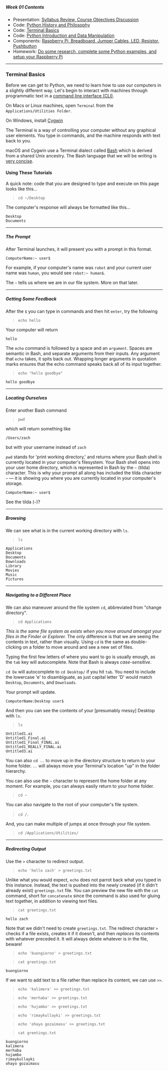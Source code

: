 ##### Week 01 Contents
- Presentation: [Syllabus Review, Course Objectives Discussion](week01/README.md)
- Code: [Python History and Philosophy](week01/python-philosophy.md)
- Code: [Terminal Basics](week01/terminal.md)
- Code: [Python Introduction and Data Manipulation](week01/python.md)
- Components: [Raspberry Pi, Breadboard, Jumper Cables, LED, Resistor, Pushbutton](week01/circuits.md)
- Homework: [Do some research, complete some Python examples, and setup your Raspberry Pi](week01/homework.md)

-----

### Terminal Basics

Before we can get to Python, we need to learn how to use our computers in a slightly different way. Let's begin to interact with machines through programmatic text in a [command line interface (CLI)](https://en.wikipedia.org/wiki/Command-line_interface). 

On Macs or Linux machines, open `Terminal` from the `Applications/Utilities Folder`. 

On Windows, install [Cygwin](https://www.cygwin.com)

The Terminal is a way of controlling your computer without any graphical user elements. You type in commands, and the machine responds with text back to you.

macOS and Cygwin use a Terminal dialect called [Bash](https://en.wikipedia.org/wiki/Bash_(Unix_shell)) which is derived from a shared Unix ancestry. The Bash language that we will be writing is [very concise](http://ss64.com/bash/).

#### Using These Tutorials

A quick note: code that you are designed to type and execute on this page looks like this...

> `cd ~/Desktop`

The computer's response will always be formatted like this...

```
Desktop
Documents
```

-----

##### The Prompt

After Terminal launches, it will present you with a prompt in this format. 

```
ComputerName:~ user$ 
```

For example, if your computer's name was `robot` and your current user name was `human`, you would see `robot:~ human$`.

The `~` tells us where we are in our file system. More on that later.

-----

##### Getting Some Feedback

After the `$` you can type in commands and then hit `enter`, try the following

> `echo hello`

Your computer will return

```
hello
```

The `echo` command is followed by a space and an `argument`. Spaces are semantic in Bash, and separate arguments from their inputs. Any argument that `echo` takes, it spits back out. Wrapping longer arguments in quotation marks ensures that the echo command speaks back all of its input together.

> `echo "hello goodbye"`
 
```
hello goodbye
```
 
-----

##### Locating Ourselves 

Enter another Bash command 

> `pwd` 

which will return something like

```
/Users/zach
```

but with your username instead of `zach`

`pwd` stands for 'print working directory,' and returns where your Bash shell is currently located in your computer's filesystem. Your Bash shell opens into your user home directory, which is represented in Bash by the `~` (tilda) character. This is why your prompt all along has included the tilda character `~` — it is showing you where you are currently located in your computer's storage.

```
ComputerName:~ user$ 
```

See the tilda (`~`)?

-----

##### Browsing

We can see what is in the current working directory with `ls`.

> `ls`

```
Applications
Desktop
Documents
Downloads
Library
Movies
Music
Pictures
```

-----

##### Navigating to a Different Place

We can also maneuver around the file system `cd`, abbreviated from "change directory".

> `cd Applications`

*This is the same file system as exists when you move around amongst your files in the Finder or Explorer.* The only difference is that we are  seeing the contents in text, rather than visually. Using `cd` is the same as double-clicking on a folder to move around and see a new set of files.

Typing the first few letters of where you want to go is usually enough, as the `tab` key will autocomplete. Note that Bash is always *case-sensitive*.

`cd De` will autocomplete to `cd Desktop/` if you hit `tab`. You need to include the lowercase 'e' to disambiguate, as just capital letter 'D' would match `Desktop`, `Documents`, and `Downloads`.

Your prompt will update.

```
ComputerName:Desktop user$
```

And then you can see the contents of your [presumably messy] Desktop with `ls`.

> `ls`

```
Untitled1.ai
Untitled1_Final.ai
Untitled1_Final_FINAL.ai
Untitled1_REALLY_FINAL.ai
Untitled3.ai
```

You can also `cd ..` to move up in the directory structure to return to your home folder. `..` will always move your Terminal's location "up" in the folder hierarchy.

You can also use the `~` character to represent the home folder at any moment. For example, you can always easily return to your home folder.

> `cd ~`

You can also navigate to the root of your computer's file system.

> `cd /`.

And, you can make multiple of jumps at once through your file system.

> `cd /Applications/Utilities/`

-----

##### Redirecting Output

Use the `>` character to redirect output. 

> `echo 'hello zach' > greetings.txt`

Unlike what you would expect, `echo` does not parrot back what you typed in this instance. Instead, the text is pushed into the newly created (if it didn't already exist) `greetings.txt` file. You can preview the new file with the `cat` command, short for `concatenate` since the command is also used for gluing text together, in addition to viewing text files.

> `cat greetings.txt`

```
hello zach
```

Note that we didn't need to create `greetings.txt`. The redirect character `>` checks if a file exists, creates it if it doesn't, and then *replaces* its contents with whatever preceded it. It will always delete whatever is in the file, beware!

> `echo 'buongiorno' > greetings.txt`

> `cat greetings.txt`

```
buongiorno
```

If we want to add text to a file rather than replace its content, we can use `>>`.

> `echo 'kalimera' >> greetings.txt`

> `echo 'merhaba' >> greetings.txt`

> `echo 'hujambo' >> greetings.txt`

> `echo 'rimaykullayki' >> greetings.txt`

> `echo 'ohayo gozaimasu' >> greetings.txt`

> `cat greetings.txt`

```
buongiorno
kalimera
merhaba
hujambo
rimaykullayki
ohayo gozaimasu
```
